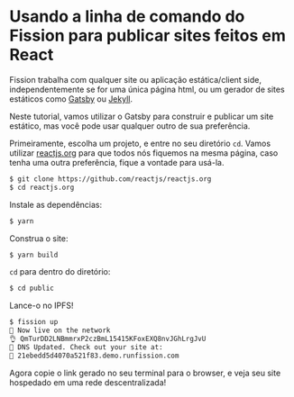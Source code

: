 # Usando a linha de comando do Fission para publicar sites feitos em React

Fission trabalha com qualquer site ou aplicação estática/client side, independentemente se for uma única página html, ou um gerador de sites estáticos como [Gatsby](https://www.gatsbyjs.org/) ou [Jekyll](https://jekyllrb.com/).

Neste tutorial, vamos utilizar o Gatsby para construir e publicar um site estático, mas você pode usar qualquer outro de sua preferência.

Primeiramente, escolha um projeto, e entre no seu diretório `cd`. Vamos utilizar [reactjs.org](https://github.com/reactjs/reactjs.org) para que todos nós fiquemos na mesma página, caso tenha uma outra preferência, fique a vontade para usá-la.

```bash
$ git clone https://github.com/reactjs/reactjs.org
$ cd reactjs.org
```

Instale as dependências:

```bash
$ yarn
```

Construa o site:

```bash
$ yarn build
```

`cd` para dentro do diretório:

```bash
$ cd public
```

Lance-o no IPFS!

```bash
$ fission up
🚀 Now live on the network
👌 QmTurDD2LNBmmrxP2czBmL15415KFoxEXQ8nvJGhLrgJvU
📝 DNS Updated. Check out your site at:
🔗 21ebedd5d4070a521f83.demo.runfission.com
```

Agora copie o link gerado no seu terminal para o browser, e veja seu site hospedado em uma rede descentralizada!
